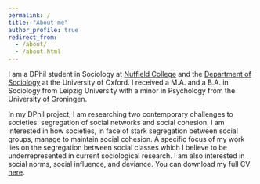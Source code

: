 ```yaml
---
permalink: /
title: "About me"
author_profile: true
redirect_from:
  - /about/
  - /about.html
---
```


I am a DPhil student in Sociology at [Nuffield College](https://www.nuffield.ox.ac.uk/people/profiles/till-hovestadt/) and the [Department of Sociology](https://www.sociology.ox.ac.uk/home) at the University of Oxford. I received a M.A. and a B.A. in Sociology from Leipzig University with a minor in Psychology from the University of Groningen.

In my DPhil project, I am researching two contemporary challenges to societies: segregation of social networks and social cohesion. I am interested in how societies, in face of stark segregation between social groups, manage to maintain social cohesion. A specific focus of my work lies on the segregation between social classes which I believe to be underrepresented in current sociological research. I am also interested in social norms, social influence, and deviance. You can download my full CV [here](https://github.com/TillHovestadt/CV/raw/main/CV_Hovestadt_EN.pdf).
